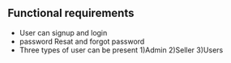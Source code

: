 ## Functional requirements

- User can signup and login
- password Resat and forgot password
- Three types of user can be present 1)Admin 2)Seller 3)Users
